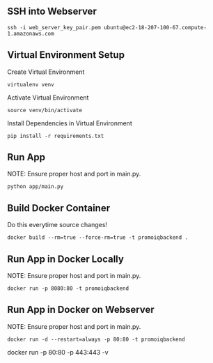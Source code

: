 ## SSH into Webserver

```ssh -i web_server_key_pair.pem ubuntu@ec2-18-207-100-67.compute-1.amazonaws.com```

## Virtual Environment Setup

Create Virtual Environment

```virtualenv venv```

Activate Virtual Environment

```source venv/bin/activate```

Install Dependencies in Virtual Environment

```pip install -r requirements.txt```

## Run App

NOTE: Ensure proper host and port in main.py.

```python app/main.py```

## Build Docker Container

Do this everytime source changes!

```docker build --rm=true --force-rm=true -t promoiqbackend .```

## Run App in Docker Locally

NOTE: Ensure proper host and port in main.py.

```docker run -p 8080:80 -t promoiqbackend```

## Run App in Docker on Webserver

NOTE: Ensure proper host and port in main.py.

```docker run -d --restart=always -p 80:80 -t promoiqbackend```

docker run -p 80:80 -p 443:443 -v 











